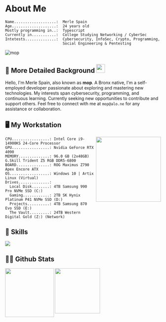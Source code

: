 # About Me
```
Name...................:  Merle Spain
Age....................:  24 years old
Mostly programming in..:  Typescript
Currently in...........:  College Studying Networking / CyberSec
Intetests..............:  Cybersecurity, InfoSec, Crypto, Programming,
                          Social Engineering & Pentesting
```

<div align="left">
  <img src="https://count.getloli.com/get/@:mop9" alt="mop" />
</div>

## 📙 More Detailed Background <img src="https://media.giphy.com/media/hvRJCLFzcasrR4ia7z/giphy.gif" width="28"> 
Hello, I'm Merle Spain, also known as **mop**. A Bronx native, I'm a self-employed developer passionate about exploring and mastering new technologies. My interests span cybersecurity, programming, and continuous learning. Currently seeking new opportunities to contribute and support others. Feel free to connect with me at ``mop@alo.ne`` for any assistance or collaboration.

## 🖥️ My Workstation
<div>


  <div>
      <img align="right" height="210vh" src="https://upload.wikimedia.org/wikipedia/commons/3/3d/1_120_transparent.png">
  </div>
</div>

```
CPU.................: Intel Core i9-14900KS 24-Core Processor
GPU.................: Nvidia GeForce RTX 4090
MEMORY..............: 96.0 GB (2x48GB) G.Skill Trident Z5 RGB DDR5-6800
BOARD...............: ROG Maximus Z790 Apex Encore ATX
OS..................: Windows 10 | Artix Linux (Virtual)
Drives..............:
  Local Disk........: 4TB Samsung 990 Pro NVMe SSD (C:)
  Gaming............: 2TB SK Hynix Platinum P41 NVMe SSD (D:)
  Projects..........: 4TB Samsung 870 Evo SSD (E:)
  The Vault.........: 24TB Western Digital Gold (Z:) (Network)
```

## 💼 Skills
  <a href="https://skillicons.dev">
    <img src="https://skillicons.dev/icons?i=apple,arch,atom,aws,bash,blender,c,cs,cpp,cloudflare,css,dart,debian,discord,discordjs,docker,dotnet,electron,figma,github,githubactions,gitlab,gmail,go,html,instagram,java,js,kali,linkedin,linux,lua,mysql,nodejs,npm,ps,php,postgres,powershell,py,raspberrypi,redhat,replit,ruby,rust,sqlite,stackoverflow,sublime,scala,svelte,svg,swift,tailwind,twitter,ts,ubuntu,vercel,vim,vscode,vscodium,windows,wordpress" />
  </a>

## 👨‍💻 Github Stats  
<div>
<img align="left" height="158vh"  src="https://github-readme-stats.vercel.app/api/top-langs/?username=mop9&theme=dracula&hide_border=false&include_all_commits=false&count_private=true&layout=compact">
<img align="left" height="146vh" src="https://github-readme-stats.vercel.app/api?username=mop9&theme=dracula&hide_border=false&include_all_commits=false&count_private=true">
</div>
